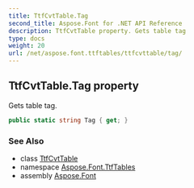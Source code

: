```yaml
---
title: TtfCvtTable.Tag
second_title: Aspose.Font for .NET API Reference
description: TtfCvtTable property. Gets table tag
type: docs
weight: 20
url: /net/aspose.font.ttftables/ttfcvttable/tag/
---
```

## TtfCvtTable.Tag property

Gets table tag.

```csharp
public static string Tag { get; }
```

### See Also

* class [TtfCvtTable](../)
* namespace [Aspose.Font.TtfTables](../../ttfcvttable/)
* assembly [Aspose.Font](../../../)


